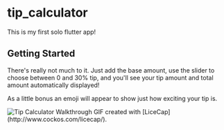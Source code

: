 # tip_calculator

This is my first solo flutter app!

## Getting Started

There's really not much to it.  Just add the base amount, use the slider to choose between 0 and 30% tip, and you'll see your tip amount and total amount automatically displayed!

As a little bonus an emoji will appear to show just how exciting your tip is.

<img src="https://imgur.com/bulmxXz.gif" alt="Tip Calculator Walkthrough"/>
GIF created with [LiceCap](http://www.cockos.com/licecap/).
